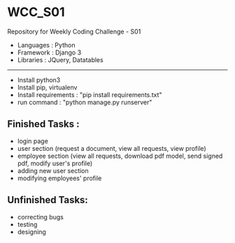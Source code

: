 # WCC_S01
Repository for Weekly Coding Challenge - S01

- Languages : Python
- Framework : Django 3
- Libraries : JQuery, Datatables
-------------------------------------
- Install python3
- Install pip, virtualenv
- Install requirements : "pip install requirements.txt"
- run command : "python manage.py runserver"

Finished Tasks :
---------------
- login page
- user section (request a document, view all requests, view profile)
- employee section (view all requests, download pdf model, send signed pdf, modify user's profile)
- adding new user section
- modifying employees' profile

Unfinished Tasks:
-----------------
- correcting bugs
- testing
- designing

